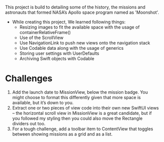 This project is build to detailing some of the history, the missions and astronauts that formed NASA’s Apollo space program named as 'Moonshot'. 

* While creating this project, We learned following things:
    * Resizing images to fit the available space with the usage of containerRelativeFrame()
    * Use of the ScrollView
    * Use NavigationLink to push new views onto the navigation stack
    * Use Codable data along with the usage of generics
    * Storing user settings with UserDefaults
    * Archiving Swift objects with Codable
    

# Challenges 

1. Add the launch date to MissionView, below the mission badge. You might choose to format this differently given that more space is available, but it’s down to you.
2. Extract one or two pieces of view code into their own new SwiftUI views – the horizontal scroll view in MissionView is a great candidate, but if you followed my styling then you could also move the Rectangle dividers out too.
3. For a tough challenge, add a toolbar item to ContentView that toggles between showing missions as a grid and as a list.

